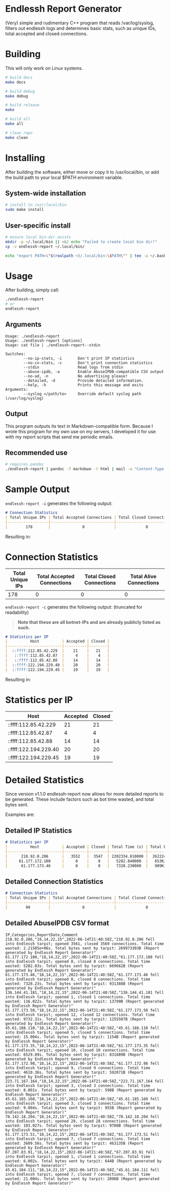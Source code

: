 # Endlessh Report Generator
(Very) simple and rudimentary C++ program that reads /var/log/syslog, filters out endlessh logs and determines basic stats, such as unique IDs, total accepted and closed connections. 

# Building
This will only work on Linux systems.

```bash
# build docs
make docs

# build debug
make debug

# build release
make

# build all
make all

# clean repo
make clean
```

# Installing
After building the software, either move or copy it to /usr/local/bin, or add the build path to your local $PATH environment variable.

## System-wide installation
```bash
# install to /usr/local/bin
sudo make install
```

## User-specific install
```bash
# ensure local bin-dir exists
mkdir -p ~/.local/bin || >&2 echo "Failed to create local bin dir!"
cp -v endlessh-report ~/.local/bin/

echo "export PATH=\"$(realpath ~)/.local/bin:\$PATH\"" | tee -a ~/.bashrc
```

# Usage

After building, simply call:

```bash
./endlessh-report
# or
endlessh-report
```

## Arguments

```
Usage: ./endlessh-report
Usage: ./endlessh-report [options]
Usage: cat file | ./endlessh-report--stdin

Switches:
        --no-ip-stats, -i       Don't print IP statistics
        --no-cn-stats, -c       Don't print connection statistics
        --stdin                 Read logs from stdin
        --abuse-ipdb, -a        Enable AbuseIPDB-compatible CSV output
        --no-ad, -n             No advertising please!
        --detailed, -d          Provide detailed information.
        --help, -h              Prints this message and exits
Arguments:
        --syslog </path/to>     Override default syslog path (/var/log/syslog)
```

## Output
This program outputs its text in Markdown-compatible form.
Because I wrote this program for my own use on my servers, I developed it for use with my report scripts that send me periodic emails.

## Recommended use

```bash
# requires pandoc
./endlessh-report | pandoc -f markdown -t html | mail -a "Content-Type: text/html; charset=UTF-8" -s "My Endlessh Report" "you@yourdomain.com"
```

# Sample Output
`endlessh-report -i` generates the following output:

```markdown
# Connection Statistics
| Total Unique IPs | Total Accepted Connections | Total Closed Connections | Total Alive Connections |
|------------------|----------------------------|--------------------------|-------------------------|
|        178       |              0             |             0            |            0            |
```

Resulting in:

# Connection Statistics
| Total Unique IPs | Total Accepted Connections | Total Closed Connections | Total Alive Connections |
|------------------|----------------------------|--------------------------|-------------------------|
|        178       |              0             |             0            |            0            |

`endlessh-report -c` generates the following output:
(truncated for readability)

> **Note that these are all botnet-IPs and are already publicly listed as such.**

```markdown
# Statistics per IP
|          Host          | Accepted | Closed |
|------------------------|----------|--------|
|  ::ffff:112.85.42.229  |    21    |   21   |
|   ::ffff:112.85.42.87  |     4    |    4   |
|   ::ffff:112.85.42.88  |    14    |   14   |
|  ::ffff:122.194.229.40 |    20    |   20   |
|  ::ffff:122.194.229.45 |    19    |   19   |
```

Resulting in:


# Statistics per IP
|          Host          | Accepted | Closed |
|------------------------|----------|--------|
|  ::ffff:112.85.42.229  |    21    |   21   |
|   ::ffff:112.85.42.87  |     4    |    4   |
|   ::ffff:112.85.42.88  |    14    |   14   |
|  ::ffff:122.194.229.40 |    20    |   20   |
|  ::ffff:122.194.229.45 |    19    |   19   |

# Detailed Statistics
Since version v1.1.0 endlessh-report now allows for more detailed reports to be generated.
These include factors such as bot time wasted, and total bytes sent.

Examples are:

## Detailed IP Statistics

```markdown
# Statistics per IP
|          Host          | Accepted | Closed | Total Time (s) | Total Bytes |
|------------------------|----------|--------|----------------|-------------|
|      218.92.0.206      |   3552   |  3547  | 2202334.810000 |  262224KiB  |
|     61.177.172.108     |     8    |    8   |   5282.840000  |   653KiB    |
|      61.177.173.46     |     8    |    8   |   7328.230000  |   909KiB    |
```

## Detailed Connection Statistics
```markdown
# Connection Statistics
| Total Unique IPs | Total Accepted Connections | Total Closed Connections | Total Alive Connections | Total Bot Time Wasted | Total Bytes Sent |
|------------------|----------------------------|--------------------------|-------------------------|-----------------------|------------------|
|        99        |              0             |             0            |            0            |    4743646.220000     |     595462069    |
```

## Detailed AbuseIPDB CSV format
```csv
IP,Categories,ReportDate,Comment
218.92.0.206,"18,14,22,15",2022-06-14T21:40:58Z,"218.92.0.206 fell into Endlessh tarpit; opened 3561, closed 3569 connections. Total time wasted: 2.21585e+06s. Total bytes sent by tarpit: 269973303B (Report generated by Endlessh Report Generator)"
61.177.172.108,"18,14,22,15",2022-06-14T21:40:58Z,"61.177.172.108 fell into Endlessh tarpit; opened 8, closed 8 connections. Total time wasted: 5282.83s. Total bytes sent by tarpit: 669662B (Report generated by Endlessh Report Generator)"
61.177.173.46,"18,14,22,15",2022-06-14T21:40:58Z,"61.177.173.46 fell into Endlessh tarpit; opened 8, closed 8 connections. Total time wasted: 7328.23s. Total bytes sent by tarpit: 931388B (Report generated by Endlessh Report Generator)"
136.144.41.181,"18,14,22,15",2022-06-14T21:40:58Z,"136.144.41.181 fell into Endlessh tarpit; opened 1, closed 1 connections. Total time wasted: 116.022s. Total bytes sent by tarpit: 13799B (Report generated by Endlessh Report Generator)"
61.177.173.50,"18,14,22,15",2022-06-14T21:40:58Z,"61.177.173.50 fell into Endlessh tarpit; opened 12, closed 12 connections. Total time wasted: 9732.31s. Total bytes sent by tarpit: 1255507B (Report generated by Endlessh Report Generator)"
45.61.188.110,"18,14,22,15",2022-06-14T21:40:58Z,"45.61.188.110 fell into Endlessh tarpit; opened 5, closed 5 connections. Total time wasted: 15.004s. Total bytes sent by tarpit: 1154B (Report generated by Endlessh Report Generator)"
61.177.173.35,"18,14,22,15",2022-06-14T21:40:58Z,"61.177.173.35 fell into Endlessh tarpit; opened 10, closed 10 connections. Total time wasted: 6529.89s. Total bytes sent by tarpit: 831889B (Report generated by Endlessh Report Generator)"
61.177.172.98,"18,14,22,15",2022-06-14T21:40:58Z,"61.177.172.98 fell into Endlessh tarpit; opened 9, closed 9 connections. Total time wasted: 4610.36s. Total bytes sent by tarpit: 592071B (Report generated by Endlessh Report Generator)"
223.71.167.164,"18,14,22,15",2022-06-14T21:40:58Z,"223.71.167.164 fell into Endlessh tarpit; opened 3, closed 3 connections. Total time wasted: 8.001s. Total bytes sent by tarpit: 598B (Report generated by Endlessh Report Generator)"
45.61.185.160,"18,14,22,15",2022-06-14T21:40:58Z,"45.61.185.160 fell into Endlessh tarpit; opened 3, closed 3 connections. Total time wasted: 9.004s. Total bytes sent by tarpit: 955B (Report generated by Endlessh Report Generator)"
78.142.18.204,"18,14,22,15",2022-06-14T21:40:58Z,"78.142.18.204 fell into Endlessh tarpit; opened 28, closed 28 connections. Total time wasted: 103.027s. Total bytes sent by tarpit: 9708B (Report generated by Endlessh Report Generator)"
61.177.173.51,"18,14,22,15",2022-06-14T21:40:58Z,"61.177.173.51 fell into Endlessh tarpit; opened 7, closed 7 connections. Total time wasted: 3609.56s. Total bytes sent by tarpit: 463135B (Report generated by Endlessh Report Generator)"
67.207.83.91,"18,14,22,15",2022-06-14T21:40:58Z,"67.207.83.91 fell into Endlessh tarpit; opened 1, closed 1 connections. Total time wasted: 6.002s. Total bytes sent by tarpit: 644B (Report generated by Endlessh Report Generator)"
45.61.184.111,"18,14,22,15",2022-06-14T21:40:58Z,"45.61.184.111 fell into Endlessh tarpit; opened 7, closed 7 connections. Total time wasted: 21.004s. Total bytes sent by tarpit: 2096B (Report generated by Endlessh Report Generator)"
```
